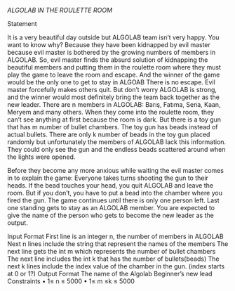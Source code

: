 *ALGOLAB IN THE ROULETTE ROOM*

Statement

It is a very beautiful day outside but ALGOLAB team isn’t very happy. You want to know why? Because they have been kidnapped by evil master because evil master is bothered by the growing numbers of members in ALGOLAB. So, evil master finds the absurd solution of kidnapping the beautiful members and putting them in the roulette room where they must play the game to leave the room and escape. And the winner of the game would be the only one to get to stay in ALGOAB There is no escape. Evil master forcefully makes others quit. But don’t worry ALGOLAB is strong, and the winner would most definitely bring the team back together as the new leader.
There are n members in ALGOLAB: Barış, Fatıma, Sena, Kaan, Meryem and many others. When they come into the roulette room, they can’t see anything at first because the room is dark. But there is a toy gun that has m number of bullet chambers. The toy gun has beads instead of actual bullets. There are only k number of beads in the toy gun placed randomly but unfortunately the members of ALGOLAB lack this information. They could only see the gun and the endless beads scattered around when the lights were opened.

Before they become any more anxious while waiting the evil master comes in to explain the game:
Everyone takes turns shooting the gun to their heads. If the bead touches your head, you quit ALGOLAB and leave the room. But if you don’t, you have to put a bead into the chamber where you fired the gun. The game continues until there is only one person left. Last one standing gets to stay as an ALGOLAB member. You are expected to give the name of the person who gets to become the new leader as the output.
 
Input Format
First line is an integer n, the number of members in ALGOLAB
Next n lines include the string that represent the names of the members
The next line gets the int m which represents the number of bullet chambers
The next line includes the int k that has the number of bullets(beads)
The next k lines include the index value of the chamber in the gun. (index starts at 0 or 1?)
Output Format
The name of the Algolab Beginner’s new lead
 Constraints
•	1≤ n ≤	5000
•	1≤ m ≤k ≤  5000
